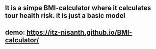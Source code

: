 ## It is a simpe BMI-calculator where it calculates tour health risk. it is just a basic model
## demo:  https://itz-nisanth.github.io/BMI-calculator/

